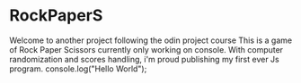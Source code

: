 # RockPaperS

Welcome to another project following the odin project course 
This is a game of Rock Paper Scissors currently only working on console.
With computer randomization and scores handling, i'm proud publishing my first ever Js program.
console.log("Hello World");